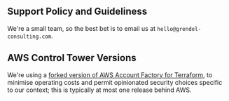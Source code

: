 ## Support Policy and Guideliness

We're a small team, so the best bet is to email us at `hello@grendel-consulting.com`.

## AWS Control Tower Versions

We're using a [forked version of AWS Account Factory for Terraform](https://github.com/grendel-consulting/terraform-aws-control_tower_account_factory),
to minimise operating costs and permit opinionated security choices specific to
our context; this is typically at most one release behind AWS.
